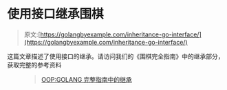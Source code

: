 # 使用接口继承围棋

> 原文:[https://golangbyexample.com/inheritance-go-interface/](https://golangbyexample.com/inheritance-go-interface/)

这篇文章描述了使用接口的继承。请访问我们的《围棋完全指南》中的继承部分，获取完整的参考资料

<figure class="wp-block-embed-wordpress wp-block-embed is-type-wp-embed is-provider-welcome-to-golang-by-example">

> [OOP:GOLANG 完整指南中的继承](https://golangbyexample.com/oop-inheritance-golang-complete/)

<iframe title="“OOP: Inheritance in GOLANG complete guide” — Welcome To Golang By Example" class="wp-embedded-content" sandbox="allow-scripts" security="restricted" style="position: absolute; clip: rect(1px, 1px, 1px, 1px);" src="https://golangbyexample.com/oop-inheritance-golang-complete/embed/#?secret=bZURGtTKBC" data-secret="bZURGtTKBC" width="600" height="338" frameborder="0" marginwidth="0" marginheight="0" scrolling="no"></div></figure> <p class="has-medium-font-size">Go 通过嵌入结构或使用接口来支持继承。做这件事有不同的方法，每种方法都有一些局限性。不同的方式有:</p> <ol class="has-medium-font-size"><li>通过使用嵌入结构–父结构嵌入到子结构中。局限性在于这种方法无法进行细分。不能将子结构传递给需要基的函数。更多详情请参考此链接–<strong><a href="https://golangbyexample.com/inheritance-go-struct/">使用结构</a>继承</strong></li><li><strong>通过使用接口</strong>–子类型是可能的，但是限制是没有办法引用公共属性。当前帖子描述了这种方法</li><li>通过使用接口+结构–这修复了上述两种方法的局限性，但一个局限性是覆盖方法是不可能的。但是有一个解决办法。更多详情请参考此链接–<strong><a href="https://golangbyexample.com/inheritance-go-interface-struct/">使用接口+结构</a> </strong>继承</li></ol> <p class="has-medium-font-size"><strong>详情:</strong></p> <p class="has-medium-font-size">子结构实现公共接口的方法。这种方法也解决了子类型的问题。参见下面的代码</p> <pre class="wp-block-prismatic-blocks"><code class="language-go">package main import "fmt" type iBase interface { say() } type child struct { style string } func (b *child) say() { fmt.Println(b.style) } func check(b iBase) { b.say() } func main() { child := &amp;child{ style: "somestyle", } child.say() check(child) } </code></pre> <p class="has-medium-font-size"><strong>输出:</strong></p> <pre class="wp-block-prismatic-blocks"><code class="language-go">somestyle somestyle</code></pre> <p class="has-medium-font-size"><strong>限制:</strong></p> <p class="has-medium-font-size">这种方法有一个限制，即不能引用公共属性，因为接口不能有任何属性。这个问题是通过使用结构+接口的混合方法来解决的。</p> </body> </html></iframe></figure>